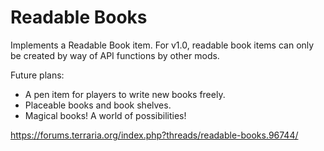 # Readable Books

Implements a Readable Book item. For v1.0, readable book items can only be created by way of API functions by other mods.

Future plans:
* A pen item for players to write new books freely.
* Placeable books and book shelves.
* Magical books! A world of possibilities!

https://forums.terraria.org/index.php?threads/readable-books.96744/

